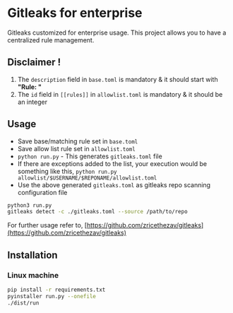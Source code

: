 # Gitleaks for enterprise

Gitleaks customized for enterprise usage. This project allows you to have a centralized rule management.

## Disclaimer !

1. The `description` field in `base.toml` is mandatory & it should start with **"Rule: <id>"**
1. The `id` field in `[[rules]]` in `allowlist.toml` is mandatory & it should be an integer

## Usage

* Save base/matching rule set in `base.toml`
* Save allow list rule set in `allowlist.toml`
* `python run.py` - This generates `gitleaks.toml` file
* If there are exceptions added to the list, your execution would be something like this, `python run.py allowlist/$USERNAME/$REPONAME/allowlist.toml`
* Use the above generated `gitleaks.toml` as gitleaks repo scanning configuration file

```bash
python3 run.py
gitleaks detect -c ./gitleaks.toml --source /path/to/repo
```

For further usage refer to, [https://github.com/zricethezav/gitleaks](https://github.com/zricethezav/gitleaks)

## Installation

### Linux machine

```bash
pip install -r requirements.txt
pyinstaller run.py --onefile
./dist/run
```
